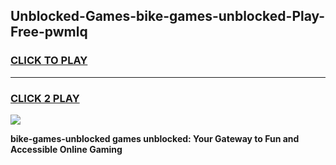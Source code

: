 
## Unblocked-Games-bike-games-unblocked-Play-Free-pwmlq
<h3>
<a href="https://premium76.site?title=bike-games-unblocked&ref=15A">CLICK TO PLAY</a></h3>
<hr>

<h3>
<a href="https://premium76.site?title=bike-games-unblocked&ref=15A">CLICK 2 PLAY</a>
  
</h3>

<a href="https://premium76.site?title=bike-games-unblocked&ref=15A"><img src="https://clearcache.store/games.png"></a>


**bike-games-unblocked games unblocked: Your Gateway to Fun and Accessible Online Gaming**
